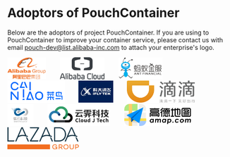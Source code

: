 # Adoptors of PouchContainer

Below are the adoptors of project PouchContainer. If you are using to PouchContainer to improve your container service, please contact us with email [pouch-dev@list.alibaba-inc.com](mailto:pouch-dev@list.alibaba-inc.com) to attach your enterprise's logo.

<a href="https://www.alibabagroup.com" border="0" target="_blank"><img alt="AlibabaGroup" src="docs/static_files/adoptors_logo/AlibabaGroup.jpg" height="50"></a>&nbsp; &nbsp; &nbsp; &nbsp;
<a href="https://www.alibabacloud.com/zh" border="0" target="_blank"><img alt="AlibabaCloud" src="docs/static_files/adoptors_logo/AlibabaCloud.png" height="50"></a>&nbsp; &nbsp; &nbsp; &nbsp;
<a href="https://www.antfin.com/" border="0" target="_blank"><img alt="AntFinancial" src="docs/static_files/adoptors_logo/AntFinancial.png" height="50"></a>&nbsp; &nbsp; &nbsp; &nbsp;
<a href="https://www.cainiao.com/" border="0" target="_blank"><img alt="CaiNiao" src="docs/static_files/adoptors_logo/CaiNiao.gif" height="50"></a>&nbsp; &nbsp; &nbsp; &nbsp;
<a href="http://www.iflytek.com/" border="0" target="_blank"><img alt="iFLYTEK" src="docs/static_files/adoptors_logo/iFLYTEK.jpeg" height="50"></a>&nbsp; &nbsp; &nbsp; &nbsp;
<a href="https://www.didiglobal.com" border="0" target="_blank"><img alt="didi" src="docs/static_files/adoptors_logo/didi.png" height="50"></a>&nbsp; &nbsp; &nbsp; &nbsp;
<a href="https://www.harmonycloud.cn" border="0" target="_blank"><img alt="harmonycloud" src="docs/static_files/adoptors_logo/HarmonyCloud.png" height="50"></a>&nbsp; &nbsp; &nbsp; &nbsp;
<a href="http://www.idcos.com/" border="0" target="_blank"><img alt="idcos" src="docs/static_files/adoptors_logo/cloudj.png" height="50"></a>&nbsp; &nbsp; &nbsp; &nbsp;
<a href="https://www.amap.com/" border="0" target="_blank"><img alt="amap" src="docs/static_files/adoptors_logo/amap.png" height="50"></a>&nbsp; &nbsp; &nbsp; &nbsp;
<a href="https://www.lazada.com/" border="0" target="_blank"><img alt="lazada" src="docs/static_files/adoptors_logo/lazada.png" height="50"></a>&nbsp; &nbsp; &nbsp; &nbsp;